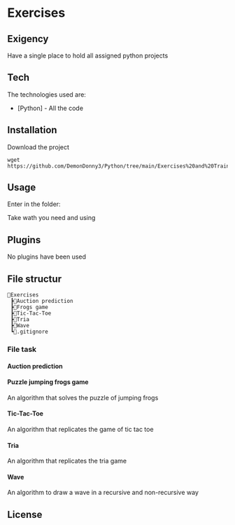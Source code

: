 # Exercises
## Exigency
Have a single place to hold all assigned python projects

## Tech
The technologies used are:

- [Python] - All the code

## Installation
Download the project

```
wget https://github.com/DemonDonny3/Python/tree/main/Exercises%20and%20Training/Exercises
```

## Usage
Enter in the folder:

Take wath you need and using

## Plugins
No plugins have been used

## File structur
```
📂Exercises
 ┣📂Auction prediction
 ┣📂Frogs game
 ┣📂Tic-Tac-Toe
 ┣📂Tria
 ┣📂Wave
 ┗📜.gitignore
```

### File task
#### Auction prediction


#### Puzzle jumping frogs game
An algorithm that solves the puzzle of jumping frogs

#### Tic-Tac-Toe
An algorithm that replicates the game of tic tac toe

#### Tria
An algorithm that replicates the tria game

#### Wave
An algorithm to draw a wave in a recursive and non-recursive way

## License